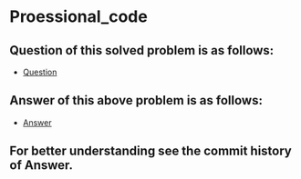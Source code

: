 # Proessional_code

## Question of this solved problem is as follows:
 - [Question](https://github.com/Shakil-RU/CSE2142WPCL)
## Answer of this above problem is as follows:
 - [Answer](https://github.com/Shakil-RU/Proessional_code)
## For better understanding see the commit history of Answer.
